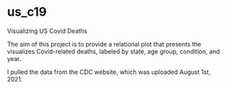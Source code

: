 # us_c19
Visualizing US Covid Deaths

The aim of this project is to provide a relational plot that presents the visualizes Covid-related deaths, labeled by state, age group, 
    condition, and year.
    
I pulled the data from the CDC website, which was uploaded August 1st, 2021.
